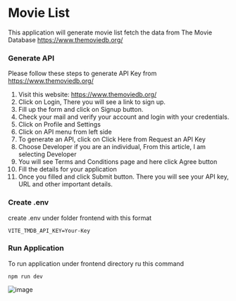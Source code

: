 # Movie List
This application will generate movie list fetch the data from The Movie Database https://www.themoviedb.org/

### Generate API
Please follow these steps to generate API Key from https://www.themoviedb.org/
1. Visit this website: https://www.themoviedb.org/
2. Click on Login, There you will see a link to sign up.
3. Fill up the form and click on Signup button.
4. Check your mail and verify your account and login with your credentials.
5. Click on Profile and Settings
6. Click on API menu from left side
7. To generate an API, click on Click Here from Request an API Key
8. Choose Developer if you are an individual, From this article, I am selecting Developer
9. You will see Terms and Conditions page and here click Agree button
10. Fill the details for your application
11. Once you filled and click Submit button. There you will see your API key, URL and other important details.

### Create .env
create .env under folder frontend with this format
```
VITE_TMDB_API_KEY=Your-Key
```

###  Run Application
To run application under frontend directory ru this command
```
npm run dev
```
![image](https://s3.ap-southeast-1.amazonaws.com/upload.nasir.id/react-vite.png)